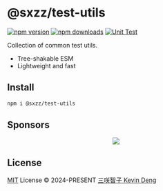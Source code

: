 # @sxzz/test-utils

[![npm version][npm-version-src]][npm-version-href]
[![npm downloads][npm-downloads-src]][npm-downloads-href]
[![Unit Test][unit-test-src]][unit-test-href]

Collection of common test utils.

- Tree-shakable ESM
- Lightweight and fast

## Install

```bash
npm i @sxzz/test-utils
```

## Sponsors

<p align="center">
  <a href="https://cdn.jsdelivr.net/gh/sxzz/sponsors/sponsors.svg">
    <img src='https://cdn.jsdelivr.net/gh/sxzz/sponsors/sponsors.svg'/>
  </a>
</p>

## License

[MIT](./LICENSE) License © 2024-PRESENT [三咲智子 Kevin Deng](https://github.com/sxzz)

<!-- Badges -->

[npm-version-src]: https://img.shields.io/npm/v/@sxzz/test-utils.svg
[npm-version-href]: https://npmjs.com/package/@sxzz/test-utils
[npm-downloads-src]: https://img.shields.io/npm/dm/@sxzz/test-utils
[npm-downloads-href]: https://www.npmcharts.com/compare/@sxzz/test-utils?interval=30
[unit-test-src]: https://github.com/sxzz/test-utils/actions/workflows/unit-test.yml/badge.svg
[unit-test-href]: https://github.com/sxzz/test-utils/actions/workflows/unit-test.yml
